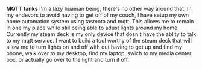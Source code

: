 **MQTT tanks**
I'm a lazy huaman being, there's no other way around that.  In my endevors to avoid having to get off of my couch, I have setup my own home automation system using tasmota and mqtt.  This allows me to remain in one my place while 
still being able to adust lights around my home.  Currently my steam deck is my only device that dosn't have the ablity to talk to my mqtt service.  I want to build a tool worthy of the steam deck that will allow me to turn lights 
on and off with out having to get up and find my phone, walk over to my desktop, find my laptop, swich to my media center box, or actually go over to the light and turn it off.
